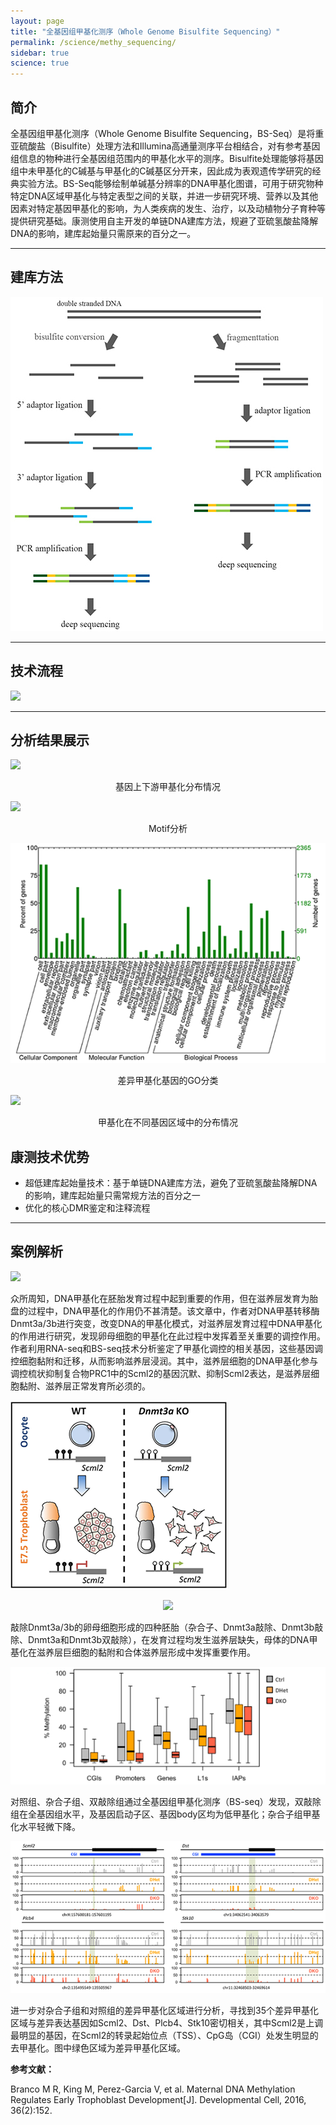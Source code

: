 ```yaml
---
layout: page
title: "全基因组甲基化测序（Whole Genome Bisulfite Sequencing）"
permalink: /science/methy_sequencing/
sidebar: true
science: true
---
```



## 简介

全基因组甲基化测序（Whole Genome Bisulfite Sequencing，BS-Seq）是将重亚硫酸盐（Bisulfite）处理方法和Illumina高通量测序平台相结合，对有参考基因组信息的物种进行全基因组范围内的甲基化水平的测序。Bisulfite处理能够将基因组中未甲基化的C碱基与甲基化的C碱基区分开来，因此成为表观遗传学研究的经典实验方法。BS-Seq能够绘制单碱基分辨率的DNA甲基化图谱，可用于研究物种特定DNA区域甲基化与特定表型之间的关联，并进一步研究环境、营养以及其他因素对特定基因甲基化的影响，为人类疾病的发生、治疗，以及动植物分子育种等提供研究基础。康测使用自主开发的单链DNA建库方法，规避了亚硫氢酸盐降解DNA的影响，建库起始量只需原来的百分之一。

---

## 建库方法

<img src="/image/methy_sequencing/400new建库原理图-bs测序.jpg">

---

## 技术流程

<img class="fig70" src="/image/methy_sequencing/workflow.png">

---

## 分析结果展示

<img src="/image/methy_sequencing/a.png">
<p style="text-align: center; ">基因上下游甲基化分布情况</p>

<img src="/image/methy_sequencing/b.png">
<p style="text-align: center; ">Motif分析</p>

<img src="/image/methy_sequencing/c.png">
<p style="text-align: center; ">差异甲基化基因的GO分类</p>

<img src="/image/methy_sequencing/d.png">
<p style="text-align: center; ">甲基化在不同基因区域中的分布情况</p>

## 康测技术优势

* 超低建库起始量技术：基于单链DNA建库方法，避免了亚硫氢酸盐降解DNA的影响，建库起始量只需常规方法的百分之一
* 优化的核心DMR鉴定和注释流程

---

## 案例解析

<img src="/image/methy_sequencing/bs测序文献.png">

众所周知，DNA甲基化在胚胎发育过程中起到重要的作用，但在滋养层发育为胎盘的过程中，DNA甲基化的作用仍不甚清楚。该文章中，作者对DNA甲基转移酶Dnmt3a/3b进行突变，改变DNA的甲基化模式，对滋养层发育过程中DNA甲基化的作用进行研究，发现卵母细胞的甲基化在此过程中发挥着至关重要的调控作用。作者利用RNA-seq和BS-seq技术分析鉴定了甲基化调控的相关基因，这些基因调控细胞黏附和迁移，从而影响滋养层浸润。其中，滋养层细胞的DNA甲基化参与调控梳状抑制复合物PRC1中的Scml2的基因沉默、抑制Scml2表达，是滋养层细胞黏附、滋养层正常发育所必须的。

<img src="/image/methy_sequencing/bs-seq-2.png">
<p style="text-align: center; "><img src="/image/methy_sequencing/bs-seq-3.png"></p>

敲除Dnmt3a/3b的卵母细胞形成的四种胚胎（杂合子、Dnmt3a敲除、Dnmt3b敲除、Dnmt3a和Dnmt3b双敲除），在发育过程均发生滋养层缺失，母体的DNA甲基化在滋养层巨细胞的黏附和合体滋养层形成中发挥重要作用。

<img src="/image/methy_sequencing/bs-seq-4.png">

对照组、杂合子组、双敲除组通过全基因组甲基化测序（BS-seq）发现，双敲除组在全基因组水平，及基因启动子区、基因body区均为低甲基化；杂合子组甲基化水平轻微下降。

<img src="/image/methy_sequencing/bs-seq-5.png">

进一步对杂合子组和对照组的差异甲基化区域进行分析，寻找到35个差异甲基化区域与差异表达基因如Scml2、Dst、Plcb4、Stk10密切相关，其中Scml2是上调最明显的基因，在Scml2的转录起始位点（TSS）、CpG岛（CGI）处发生明显的去甲基化。图中绿色区域为差异甲基化区域。

<div><strong>参考文献：</strong></div>

Branco M R, King M, Perez-Garcia V, et al. Maternal DNA Methylation Regulates Early Trophoblast Development[J]. Developmental Cell, 2016, 36(2):152.
